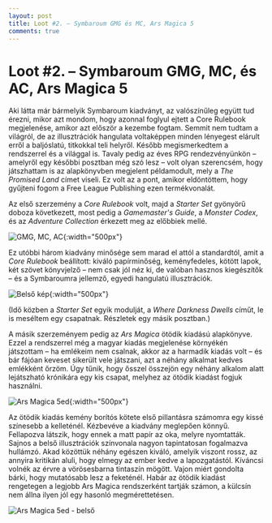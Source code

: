 ```yaml
---
layout: post
title: Loot #2. – Symbaroum GMG és MC, Ars Magica 5 
comments: true
---
```


# Loot #2. – Symbaroum GMG, MC, és AC, Ars Magica 5

Aki látta már bármelyik Symbaroum kiadványt, az valószínűleg együtt tud érezni, 
mikor azt mondom, hogy azonnal foglyul ejtett a Core Rulebook megjelenése,
amikor azt először a kezembe fogtam. Semmit nem tudtam a világról, de az 
illusztrációk hangulata voltaképpen minden lényegest elárult erről a baljóslatú, 
titkokkal teli helyről. Később megismerkedtem a rendszerrel és a világgal is. 
Tavaly pedig az éves RPG rendezvényünkön – amelyről egy későbbi posztban még szó 
lesz – volt olyan szerencsém, hogy játszhattam is az alapkönyvben megjelent 
példamodult, mely a _The Promised Land_ címet viseli. Ez volt az a pont, amikor 
eldöntöttem, hogy gyűjteni fogom a Free League Publishing ezen termékvonalát. 

Az első szerzemény a _Core Rulebook_ volt, majd a _Starter Set_ gyönyörű doboza 
következett, most pedig a _Gamemaster's Guide_, a _Monster Codex_, és az 
_Adventure Collection_ érkezett meg az előbbiek mellé.

![GMG, MC, AC](/assets/Sym01.jpg){:width="500px"}

Ez utóbbi három kiadvány minősége sem marad el attól a standardtól, amit a 
_Core Rulebook_ beállított: kiváló papírminőség, keményfedeles, kötött lapok, 
két szövet könyvjelző – nem csak jól néz ki, de valóban hasznos kiegészítők – 
és a Symbaroumra jellemző, egyedi hangulatú illusztrációk.

![Belső kép](/assets/Sym02.jpg){:width="500px"}

(Idő közben a _Starter Set_ egyik modulját, a _Where Darkness Dwells_ címűt, 
le is meséltem egy csapatnak. Részletek egy másik posztban.)

A másik szerzeményem pedig az _Ars Magica_ ötödik kiadású alapkönyve. Ezzel a 
rendszerrel még a magyar kiadás megjelenése környékén játszottam – ha emlékeim 
nem csalnak, akkor az a harmadik kiadás volt – és bár fájóan keveset sikerült 
vele játszani, azt a néhány alkalmat kedves emlékként őrzöm. Úgy tűnik, hogy 
ősszel összejön egy néhány alkalom alatt lejátszható krónikára egy kis csapat, 
melyhez az ötödik kiadást fogjuk használni.

![Ars Magica 5ed](/assets/AM01.jpg){:width="500px"}

Az ötödik kiadás kemény borítós kötete első pillantásra számomra egy kissé 
színesebb a kelleténél. Kézbevéve a kiadvány meglepően könnyű. Fellapozva 
látszik, hogy ennek a matt papír az oka, melyre nyomtatták. Sajnos a belső 
illusztrációk színvonala nagyon tapintatosan fogalmazva hullámzó. Akad közöttük 
néhány egészen kiváló, amelyik viszont rossz, az annyira kritikán aluli, hogy 
elmegy az ember kedve a lapozgatástól. Kíváncsi volnék az érvre a vörösesbarna 
tintaszín mögött. Vajon miért gondolta bárki, hogy mutatósabb lesz a feketénél. 
Habár az ötödik kiadást rengetegen a legjobb Ars Magica rendszerként tartják 
számon, a külcsín nem állna ilyen jól egy hasonló megmérettetésen.

![Ars Magica 5ed - belső](/assets/AM02.jpg)